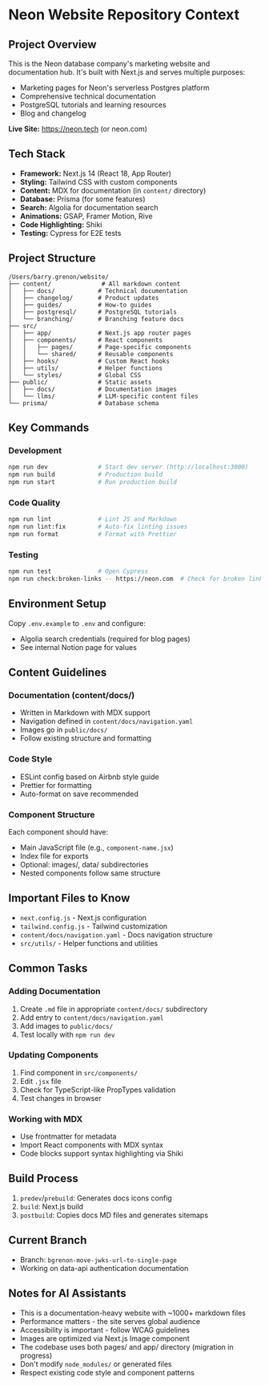# Neon Website Repository Context

## Project Overview

This is the Neon database company's marketing website and documentation hub. It's built with Next.js and serves multiple purposes:

- Marketing pages for Neon's serverless Postgres platform
- Comprehensive technical documentation
- PostgreSQL tutorials and learning resources
- Blog and changelog

**Live Site:** https://neon.tech (or neon.com)

## Tech Stack

- **Framework:** Next.js 14 (React 18, App Router)
- **Styling:** Tailwind CSS with custom components
- **Content:** MDX for documentation (in `content/` directory)
- **Database:** Prisma (for some features)
- **Search:** Algolia for documentation search
- **Animations:** GSAP, Framer Motion, Rive
- **Code Highlighting:** Shiki
- **Testing:** Cypress for E2E tests

## Project Structure

```
/Users/barry.grenon/website/
├── content/              # All markdown content
│   ├── docs/            # Technical documentation
│   ├── changelog/       # Product updates
│   ├── guides/          # How-to guides
│   ├── postgresql/      # PostgreSQL tutorials
│   └── branching/       # Branching feature docs
├── src/
│   ├── app/             # Next.js app router pages
│   ├── components/      # React components
│   │   ├── pages/       # Page-specific components
│   │   └── shared/      # Reusable components
│   ├── hooks/           # Custom React hooks
│   ├── utils/           # Helper functions
│   └── styles/          # Global CSS
├── public/              # Static assets
│   ├── docs/            # Documentation images
│   └── llms/            # LLM-specific content files
└── prisma/              # Database schema
```

## Key Commands

### Development

```bash
npm run dev              # Start dev server (http://localhost:3000)
npm run build            # Production build
npm run start            # Run production build
```

### Code Quality

```bash
npm run lint             # Lint JS and Markdown
npm run lint:fix         # Auto-fix linting issues
npm run format           # Format with Prettier
```

### Testing

```bash
npm run test             # Open Cypress
npm run check:broken-links -- https://neon.com  # Check for broken links
```

## Environment Setup

Copy `.env.example` to `.env` and configure:

- Algolia search credentials (required for blog pages)
- See internal Notion page for values

## Content Guidelines

### Documentation (content/docs/)

- Written in Markdown with MDX support
- Navigation defined in `content/docs/navigation.yaml`
- Images go in `public/docs/`
- Follow existing structure and formatting

### Code Style

- ESLint config based on Airbnb style guide
- Prettier for formatting
- Auto-format on save recommended

### Component Structure

Each component should have:

- Main JavaScript file (e.g., `component-name.jsx`)
- Index file for exports
- Optional: images/, data/ subdirectories
- Nested components follow same structure

## Important Files to Know

- `next.config.js` - Next.js configuration
- `tailwind.config.js` - Tailwind customization
- `content/docs/navigation.yaml` - Docs navigation structure
- `src/utils/` - Helper functions and utilities

## Common Tasks

### Adding Documentation

1. Create `.md` file in appropriate `content/docs/` subdirectory
2. Add entry to `content/docs/navigation.yaml`
3. Add images to `public/docs/`
4. Test locally with `npm run dev`

### Updating Components

1. Find component in `src/components/`
2. Edit `.jsx` file
3. Check for TypeScript-like PropTypes validation
4. Test changes in browser

### Working with MDX

- Use frontmatter for metadata
- Import React components with MDX syntax
- Code blocks support syntax highlighting via Shiki

## Build Process

1. `predev`/`prebuild`: Generates docs icons config
2. `build`: Next.js build
3. `postbuild`: Copies docs MD files and generates sitemaps

## Current Branch

- Branch: `bgrenon-move-jwks-url-to-single-page`
- Working on data-api authentication documentation

## Notes for AI Assistants

- This is a documentation-heavy website with ~1000+ markdown files
- Performance matters - the site serves global audience
- Accessibility is important - follow WCAG guidelines
- Images are optimized via Next.js Image component
- The codebase uses both pages/ and app/ directory (migration in progress)
- Don't modify `node_modules/` or generated files
- Respect existing code style and component patterns
